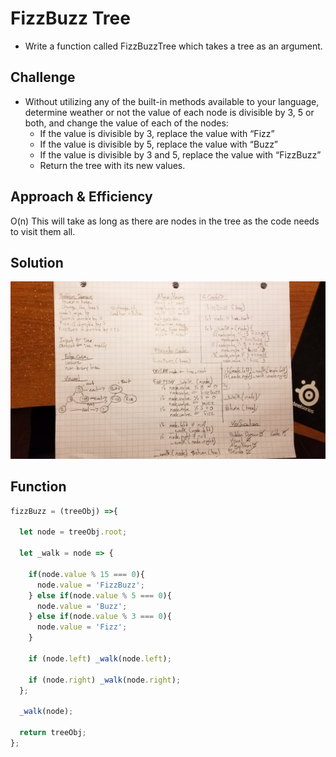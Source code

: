 # FizzBuzz Tree
* Write a function called FizzBuzzTree which takes a tree as an argument.

## Challenge
* Without utilizing any of the built-in methods available to your language, determine weather or not the value of each node is divisible by 3, 5 or both, and change the value of each of the nodes:
  *  If the value is divisible by 3, replace the value with “Fizz”
  *  If the value is divisible by 5, replace the value with “Buzz”
  *  If the value is divisible by 3 and 5, replace the value with “FizzBuzz”
  * Return the tree with its new values.

## Approach & Efficiency
O(n) This will take as long as there are nodes in the tree as the code needs to visit them all.

## Solution
![](./assets/fizzBuzz.jpg)

## Function
```Javascript
fizzBuzz = (treeObj) =>{

  let node = treeObj.root;

  let _walk = node => {

    if(node.value % 15 === 0){
      node.value = 'FizzBuzz';
    } else if(node.value % 5 === 0){
      node.value = 'Buzz';
    } else if(node.value % 3 === 0){
      node.value = 'Fizz';
    }

    if (node.left) _walk(node.left);

    if (node.right) _walk(node.right);
  };

  _walk(node);

  return treeObj;
};
```